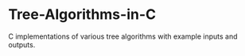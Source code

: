 # Tree-Algorithms-in-C
C implementations of various tree algorithms with example inputs and outputs.
